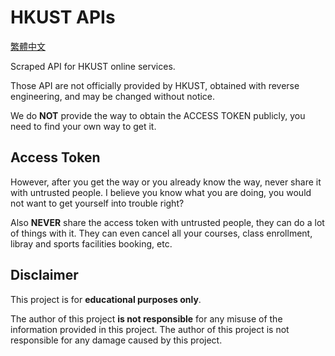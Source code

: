 # HKUST APIs

[繁體中文](README_zh.md)

Scraped API for HKUST online services.

Those API are not officially provided by HKUST, obtained with reverse engineering, and may be changed without notice.

We do **NOT** provide the way to obtain the ACCESS TOKEN publicly, you need to find your own way to get it.

## Access Token

<!-- You can find me in school in person to get way of obtaining the access token. -->

However, after you get the way or you already know the way, never share it with untrusted people. I believe you know what you are doing, you would not want to get yourself into trouble right?

Also **NEVER** share the access token with untrusted people, they can do a lot of things with it. They can even cancel all your courses, class enrollment, libray and sports facilities booking, etc.

## Disclaimer

This project is for **educational purposes only**.

The author of this project **is not responsible** for any misuse of the information provided in this project. The author of this project is not responsible for any damage caused by this project.
